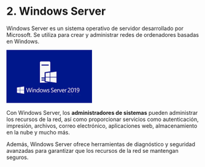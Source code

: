 # 2. Windows Server

Windows Server es un sistema operativo de servidor desarrollado por Microsoft. Se utiliza para crear y administrar redes de ordenadores basadas en Windows.

![imagen](img/2022-12-13-19-22-11.png)

Con Windows Server, los **administradores de sistemas** pueden administrar los recursos de la red, así como proporcionar servicios como autenticación, impresión, archivos, correo electrónico, aplicaciones web, almacenamiento en la nube y mucho más.

Además, Windows Server ofrece herramientas de diagnóstico y seguridad avanzadas para garantizar que los recursos de la red se mantengan seguros.